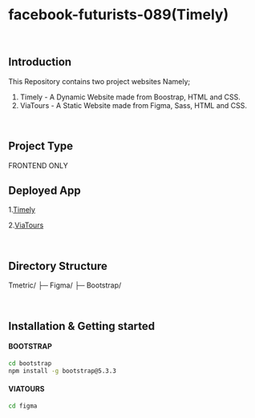 # facebook-futurists-089(Timely)
<br>

## Introduction

This Repository contains two project websites Namely;
1. Timely - A Dynamic Website made from Boostrap, HTML and CSS.
2. ViaTours - A Static Website made from Figma, Sass, HTML and CSS.
<br>

## Project Type
FRONTEND ONLY
<br>

## Deployed App
1.[Timely](https://timely-facebook-futurists-089.vercel.app/)

2.[ViaTours](https://viatours-facebook-futurists-089-2reh.vercel.app/)

<br>

## Directory Structure


Tmetric/
├─ Figma/
├─ Bootstrap/

<br>

## Installation & Getting started

#### BOOTSTRAP 

```bash
cd bootstrap
npm install -g bootstrap@5.3.3

```

#### VIATOURS
```bash
cd figma
```

